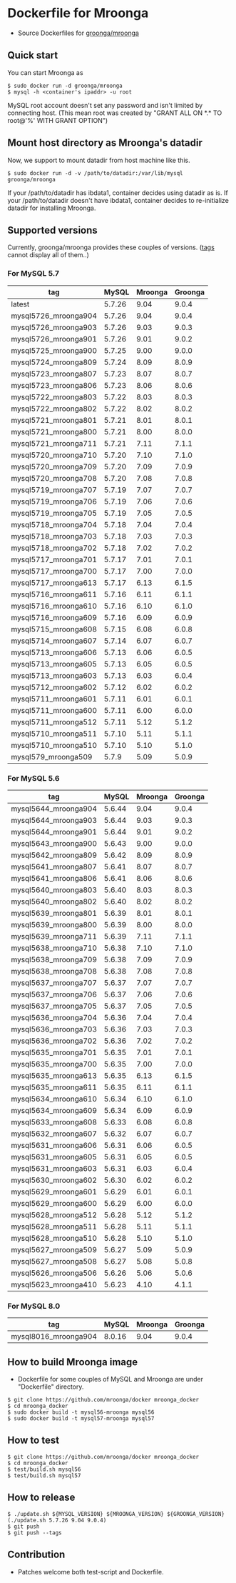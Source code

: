 # Dockerfile for Mroonga

* Source Dockerfiles for [groonga/mroonga](https://hub.docker.com/r/groonga/mroonga/)

## Quick start

You can start Mroonga as
```
$ sudo docker run -d groonga/mroonga
$ mysql -h <container's ipaddr> -u root
```

MySQL root account doesn't set any password and isn't limited by connecting host.
(This mean root was created by "GRANT ALL ON \*.\* TO root@'%' WITH GRANT OPTION")


## Mount host directory as Mroonga's datadir

Now, we support to mount datadir from host machine like this.

```
$ sudo docker run -d -v /path/to/datadir:/var/lib/mysql groonga/mroonga
```

If your /path/to/datadir has ibdata1, container decides using datadir as is.
If your /path/to/datadir doesn't have ibdata1, container decides to re-initialize datadir for installing Mroonga.


## Supported versions

Currently, groonga/mroonga provides these couples of versions.
([tags](https://hub.docker.com/r/groonga/mroonga/tags/) cannot display all of them..)

### For MySQL 5.7

| tag                   | MySQL  | Mroonga | Groonga |
|-----------------------|--------|---------|---------|
| latest                | 5.7.26 | 9.04    | 9.0.4   |
| mysql5726\_mroonga904 | 5.7.26 | 9.04    | 9.0.4   |
| mysql5726\_mroonga903 | 5.7.26 | 9.03    | 9.0.3   |
| mysql5726\_mroonga901 | 5.7.26 | 9.01    | 9.0.2   |
| mysql5725\_mroonga900 | 5.7.25 | 9.00    | 9.0.0   |
| mysql5724\_mroonga809 | 5.7.24 | 8.09    | 8.0.9   |
| mysql5723\_mroonga807 | 5.7.23 | 8.07    | 8.0.7   |
| mysql5723\_mroonga806 | 5.7.23 | 8.06    | 8.0.6   |
| mysql5722\_mroonga803 | 5.7.22 | 8.03    | 8.0.3   |
| mysql5722\_mroonga802 | 5.7.22 | 8.02    | 8.0.2   |
| mysql5721\_mroonga801 | 5.7.21 | 8.01    | 8.0.1   |
| mysql5721\_mroonga800 | 5.7.21 | 8.00    | 8.0.0   |
| mysql5721\_mroonga711 | 5.7.21 | 7.11    | 7.1.1   |
| mysql5720\_mroonga710 | 5.7.20 | 7.10    | 7.1.0   |
| mysql5720\_mroonga709 | 5.7.20 | 7.09    | 7.0.9   |
| mysql5720\_mroonga708 | 5.7.20 | 7.08    | 7.0.8   |
| mysql5719\_mroonga707 | 5.7.19 | 7.07    | 7.0.7   |
| mysql5719\_mroonga706 | 5.7.19 | 7.06    | 7.0.6   |
| mysql5719\_mroonga705 | 5.7.19 | 7.05    | 7.0.5   |
| mysql5718\_mroonga704 | 5.7.18 | 7.04    | 7.0.4   |
| mysql5718\_mroonga703 | 5.7.18 | 7.03    | 7.0.3   |
| mysql5718\_mroonga702 | 5.7.18 | 7.02    | 7.0.2   |
| mysql5717\_mroonga701 | 5.7.17 | 7.01    | 7.0.1   |
| mysql5717\_mroonga700 | 5.7.17 | 7.00    | 7.0.0   |
| mysql5717\_mroonga613 | 5.7.17 | 6.13    | 6.1.5   |
| mysql5716\_mroonga611 | 5.7.16 | 6.11    | 6.1.1   |
| mysql5716\_mroonga610 | 5.7.16 | 6.10    | 6.1.0   |
| mysql5716\_mroonga609 | 5.7.16 | 6.09    | 6.0.9   |
| mysql5715\_mroonga608 | 5.7.15 | 6.08    | 6.0.8   |
| mysql5714\_mroonga607 | 5.7.14 | 6.07    | 6.0.7   |
| mysql5713\_mroonga606 | 5.7.13 | 6.06    | 6.0.5   |
| mysql5713\_mroonga605 | 5.7.13 | 6.05    | 6.0.5   |
| mysql5713\_mroonga603 | 5.7.13 | 6.03    | 6.0.4   |
| mysql5712\_mroonga602 | 5.7.12 | 6.02    | 6.0.2   |
| mysql5711\_mroonga601 | 5.7.11 | 6.01    | 6.0.1   |
| mysql5711\_mroonga600 | 5.7.11 | 6.00    | 6.0.0   |
| mysql5711\_mroonga512 | 5.7.11 | 5.12    | 5.1.2   |
| mysql5710\_mroonga511 | 5.7.10 | 5.11    | 5.1.1   |
| mysql5710\_mroonga510 | 5.7.10 | 5.10    | 5.1.0   |
| mysql579\_mroonga509  | 5.7.9  | 5.09    | 5.0.9   |

### For MySQL 5.6

| tag                   | MySQL  | Mroonga | Groonga |
|-----------------------|--------|---------|---------|
| mysql5644\_mroonga904 | 5.6.44 | 9.04    | 9.0.4   |
| mysql5644\_mroonga903 | 5.6.44 | 9.03    | 9.0.3   |
| mysql5644\_mroonga901 | 5.6.44 | 9.01    | 9.0.2   |
| mysql5643\_mroonga900 | 5.6.43 | 9.00    | 9.0.0   |
| mysql5642\_mroonga809 | 5.6.42 | 8.09    | 8.0.9   |
| mysql5641\_mroonga807 | 5.6.41 | 8.07    | 8.0.7   |
| mysql5641\_mroonga806 | 5.6.41 | 8.06    | 8.0.6   |
| mysql5640\_mroonga803 | 5.6.40 | 8.03    | 8.0.3   |
| mysql5640\_mroonga802 | 5.6.40 | 8.02    | 8.0.2   |
| mysql5639\_mroonga801 | 5.6.39 | 8.01    | 8.0.1   |
| mysql5639\_mroonga800 | 5.6.39 | 8.00    | 8.0.0   |
| mysql5639\_mroonga711 | 5.6.39 | 7.11    | 7.1.1   |
| mysql5638\_mroonga710 | 5.6.38 | 7.10    | 7.1.0   |
| mysql5638\_mroonga709 | 5.6.38 | 7.09    | 7.0.9   |
| mysql5638\_mroonga708 | 5.6.38 | 7.08    | 7.0.8   |
| mysql5637\_mroonga707 | 5.6.37 | 7.07    | 7.0.7   |
| mysql5637\_mroonga706 | 5.6.37 | 7.06    | 7.0.6   |
| mysql5637\_mroonga705 | 5.6.37 | 7.05    | 7.0.5   |
| mysql5636\_mroonga704 | 5.6.36 | 7.04    | 7.0.4   |
| mysql5636\_mroonga703 | 5.6.36 | 7.03    | 7.0.3   |
| mysql5636\_mroonga702 | 5.6.36 | 7.02    | 7.0.2   |
| mysql5635\_mroonga701 | 5.6.35 | 7.01    | 7.0.1   |
| mysql5635\_mroonga700 | 5.6.35 | 7.00    | 7.0.0   |
| mysql5635\_mroonga613 | 5.6.35 | 6.13    | 6.1.5   |
| mysql5635\_mroonga611 | 5.6.35 | 6.11    | 6.1.1   |
| mysql5634\_mroonga610 | 5.6.34 | 6.10    | 6.1.0   |
| mysql5634\_mroonga609 | 5.6.34 | 6.09    | 6.0.9   |
| mysql5633\_mroonga608 | 5.6.33 | 6.08    | 6.0.8   |
| mysql5632\_mroonga607 | 5.6.32 | 6.07    | 6.0.7   |
| mysql5631\_mroonga606 | 5.6.31 | 6.06    | 6.0.5   |
| mysql5631\_mroonga605 | 5.6.31 | 6.05    | 6.0.5   |
| mysql5631\_mroonga603 | 5.6.31 | 6.03    | 6.0.4   |
| mysql5630\_mroonga602 | 5.6.30 | 6.02    | 6.0.2   |
| mysql5629\_mroonga601 | 5.6.29 | 6.01    | 6.0.1   |
| mysql5629\_mroonga600 | 5.6.29 | 6.00    | 6.0.0   |
| mysql5628\_mroonga512 | 5.6.28 | 5.12    | 5.1.2   |
| mysql5628\_mroonga511 | 5.6.28 | 5.11    | 5.1.1   |
| mysql5628\_mroonga510 | 5.6.28 | 5.10    | 5.1.0   |
| mysql5627\_mroonga509 | 5.6.27 | 5.09    | 5.0.9   |
| mysql5627\_mroonga508 | 5.6.27 | 5.08    | 5.0.8   |
| mysql5626\_mroonga506 | 5.6.26 | 5.06    | 5.0.6   |
| mysql5623\_mroonga410 | 5.6.23 | 4.10    | 4.1.1   |

### For MySQL 8.0

| tag                   | MySQL  | Mroonga | Groonga |
|-----------------------|--------|---------|---------|
| mysql8016\_mroonga904 | 8.0.16 | 9.04    | 9.0.4   |

## How to build Mroonga image

* Dockerfile for some couples of MySQL and Mroonga are under "Dockerfile" directory.

```shell
$ git clone https://github.com/mroonga/docker mroonga_docker
$ cd mroonga_docker
$ sudo docker build -t mysql56-mroonga mysql56
$ sudo docker build -t mysql57-mroonga mysql57
```

## How to test

```shell
$ git clone https://github.com/mroonga/docker mroonga_docker
$ cd mroonga_docker
$ test/build.sh mysql56
$ test/build.sh mysql57
```

## How to release

```shell
$ ./update.sh ${MYSQL_VERSION} ${MROONGA_VERSION} ${GROONGA_VERSION}
(./update.sh 5.7.26 9.04 9.0.4)
$ git push
$ git push --tags
```

## Contribution

* Patches welcome both test-script and Dockerfile.

